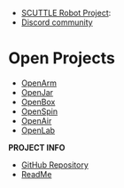 - [SCUTTLE Robot Project](http://scuttlerobot.org):
- [Discord community](https://discord.gg/Ga3A3csy)

# Open Projects

- [OpenArm](https://bit.ly/openarm)
- [OpenJar](https://bit.ly/openjarproject_v1)
- [OpenBox](https://bit.ly/openboxproject)
- [OpenSpin](https:/bit.ly/openspinproject)
- [OpenAir](https://bit.ly/openairproject)
- [OpenLab](https://bit.ly/openlabproject)

**PROJECT INFO**  
* [GitHub Repository](https://github.com/davidmalawey/openIndex)  
* [ReadMe](https://open.davidmalawey.com/README.md)  
